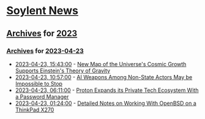 # [Soylent News](../../../README.md)

## [Archives](../../index.md) for [2023](../index.md)

### [Archives](../../index.md) for [2023-04-23](index.md)

* [2023-04-23, 15:43:00](https://soylentnews.org/article.pl?sid=23/04/21/1744258&from=rss) - [New Map of the Universe's Cosmic Growth Supports Einstein's Theory of Gravity](https://soylentnews.org/article.pl?sid=23/04/21/1744258&from=rss)
* [2023-04-23, 10:57:00](https://soylentnews.org/article.pl?sid=23/04/21/1743200&from=rss) - [AI Weapons Among Non-State Actors May be Impossible to Stop](https://soylentnews.org/article.pl?sid=23/04/21/1743200&from=rss)
* [2023-04-23, 06:11:00](https://soylentnews.org/article.pl?sid=23/04/21/1731255&from=rss) - [Proton Expands its Private Tech Ecosystem With a Password Manager](https://soylentnews.org/article.pl?sid=23/04/21/1731255&from=rss)
* [2023-04-23, 01:24:00](https://soylentnews.org/article.pl?sid=23/04/21/1727201&from=rss) - [Detailed Notes on Working With OpenBSD on a ThinkPad X270](https://soylentnews.org/article.pl?sid=23/04/21/1727201&from=rss)
